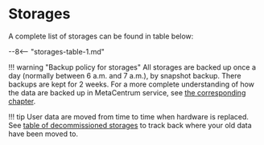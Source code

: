 # Storages

A complete list of storages can be found in table below:

--8<-- "storages-table-1.md"

!!! warning "Backup policy for storages"
    All storages are backed up once a day (normally between 6 a.m. and 7 a.m.), by  snapshot backup. There backups are kept for 2 weeks. For a more complete understanding of how the data are backed up in MetaCentrum service, see [the corresponding chapter](../../data/backup-archive).  

!!! tip
    User data are moved from time to time when hardware is replaced. See [table of decommissioned storages](../../computing/decommissioned-storages) to track back where your old data have been moved to.
